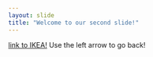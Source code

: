 ```yaml
---
layout: slide
title: "Welcome to our second slide!"
---
```

[link to IKEA!](http://www.ikea.com/es)
Use the left arrow to go back!
